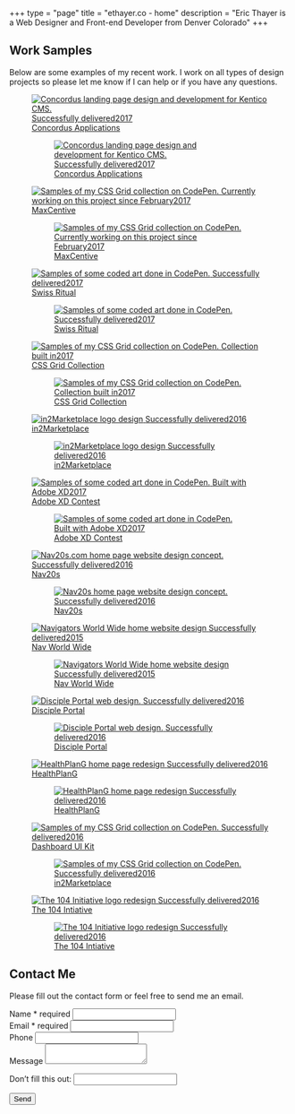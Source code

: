 +++
type = "page"
title = "ethayer.co - home"
description = "Eric Thayer is a Web Designer and Front-end Developer from Denver Colorado"
+++

<!-- Project Samples -->
<section class="pt-pb-2">
  <div class="container container-fluid">
    <!-- Section Title -->
    <div class="container align-center">
      <h2 id="work">Work Samples</h2>
      <p class="sub-header mb-1 mw-35em md-pr-pl-3">Below are some examples of my recent work. I work on all types of design projects so please let me know if I can help or if you have any questions.</p>
    </div>
    <!-- Work Examples -->
    <div class="flex-layout l-media-grid">
      <!-- Concordus -->
      <figure class="media-item">
        <a class="media-wrap img" href="#0">
            <img class="lazyload" data-src="images/content-img/16x9/img-16x9-Concordus-RWD-MD.jpg" data-srcset="images/content-img/16x9/img-16x9-Concordus-RWD-LG.jpg 2000w, images/content-img/16x9/img-16x9-Concordus-RWD-MD.jpg 1900w" alt="Concordus landing page design and development for Kentico CMS.">
            <time class="time-stamp" datetime="2017"><span class="sr-only">Successfully delivered</span>2017</time>
            <figcaption class="media-caption" aria-hidden="true">
              <span class="project-title">Concordus Applications</span>                  
            </figcaption>
          </a>
        <noscript>
          <figure class="media-item">
            <a href="#0">
              <img src="images/content-img/16x9/img-16x9-Concordus-RWD-MD.jpg" srcset="images/content-img/16x9/img-16x9-Concordus-RWD-LG.jpg 2000w, images/content-img/16x9/img-16x9-Concordus-RWD-MD.jpg 1900w" alt="Concordus landing page design and development for Kentico CMS.">
              <time class="time-stamp" datetime="2017"><span class="sr-only">Successfully delivered</span>2017</time>
              <figcaption class="media-caption" aria-hidden="true">
                <span class="project-title">Concordus Applications</span>                  
              </figcaption>
            </a>
          </figure>
        </noscript>
      </figure>
      <!-- MaxCentive -->
      <figure class="media-item media-light">
        <a class="media-wrap img" href="#0">
            <img class="lazyload" data-src="images/content-img/16x9/img-16x9-MaxCentive-2-MD.jpg" data-srcset="images/content-img/16x9/img-16x9-MaxCentive-2-LG.jpg 2000w, images/content-img/16x9/img-16x9-MaxCentive-2-MD.jpg 1900w" alt="Samples of my CSS Grid collection on CodePen.">
            <time class="time-stamp" datetime="2017"><span class="sr-only">Currently working on this project since February</span>2017</time>
            <figcaption class="media-caption" aria-hidden="true">
              <span class="project-title">MaxCentive</span>
            </figcaption>
          </a>
        <noscript>
          <figure class="media-item media-light"> 
            <a href="#0">
                <img src="images/content-img/16x9/img-16x9-MaxCentive-2-MD.jpg" srcset="images/content-img/16x9/img-16x9-MaxCentive-2-LG.jpg 2000w, images/content-img/16x9/img-16x9-MaxCentive-2-MD.jpg 1900w" alt="Samples of my CSS Grid collection on CodePen.">
                <time class="time-stamp" datetime="2017"><span class="sr-only">Currently working on this project since February</span>2017</time>
            <figcaption class="media-caption" aria-hidden="true">
              <span class="project-title">MaxCentive</span>
            </figcaption>
              </a>
          </figure>
        </noscript>
      </figure>
      <!-- Swiss Ritual -->
      <figure class="media-item">
        <a class="media-wrap img" href="//codepen.io/collection/DRGMBP/">
            <img class="lazyload" data-src="images/content-img/16x9/img-16x9-SR-Future-Islands-MD.jpg" data-srcset="images/content-img/16x9/img-16x9-SR-Future-Islands-LG.jpg 2000w, images/content-img/16x9/img-16x9-SR-Future-Islands-MD.jpg 1900w" alt="Samples of some coded art done in CodePen.">
            <time class="time-stamp" datetime="2017"><span class="sr-only">Successfully delivered</span>2017</time>
            <figcaption class="media-caption" aria-hidden="true">
              <span class="project-title">Swiss Ritual</span>                  
            </figcaption>
          </a>
        <noscript>
          <figure class="media-item">
            <a href="//codepen.io/collection/DRGMBP/">
              <img class="lazyload" src="images/content-img/16x9/img-16x9-SR-Future-Islands-MD.jpg" srcset="images/content-img/16x9/img-16x9-SR-Future-Islands-LG.jpg 2000w, images/content-img/16x9/img-16x9-SR-Future-Islands-MD.jpg 1900w" alt="Samples of some coded art done in CodePen.">
              <time class="time-stamp" datetime="2017"><span class="sr-only">Successfully delivered</span>2017</time>
              <figcaption class="media-caption" aria-hidden="true">
                <span class="project-title">Swiss Ritual</span>                  
              </figcaption>
            </a>
          </figure>
        </noscript>
      </figure>
      <!-- CSS Grid Samples -->
      <figure class="media-item">
        <a class="media-wrap img" href="//codepen.io/collection/XWovqe/">
            <img class="lazyload" data-src="images/content-img/16x9/img-16x9-CSS-Grid-samples-MD.jpg" data-srcset="images/content-img/16x9/img-16x9-CSS-Grid-samples-LG.jpg 2000w, images/content-img/16x9/img-16x9-CSS-Grid-samples-MD.jpg 1900w" alt="Samples of my CSS Grid collection on CodePen.">
            <time class="time-stamp" datetime="2017"><span class="sr-only">Collection built in</span>2017</time>
            <figcaption class="media-caption" aria-hidden="true">
              <span class="project-title">CSS Grid Collection</span>
            </figcaption>
          </a>
        <noscript>
          <figure class="media-item">
            <a href="//codepen.io/collection/XWovqe/">
                <img src="images/content-img/16x9/img-16x9-CSS-Grid-samples-MD.jpg" srcset="images/content-img/16x9/img-16x9-CSS-Grid-samples-LG.jpg 2000w, images/content-img/16x9/img-16x9-CSS-Grid-samples-MD.jpg 1900w" alt="Samples of my CSS Grid collection on CodePen.">
                <time class="time-stamp" datetime="2017"><span class="sr-only">Collection built in</span>2017</time>
                <figcaption class="media-caption" aria-hidden="true">
                  <span class="project-title">CSS Grid Collection</span>
                </figcaption>
              </a>
          </figure>
        </noscript>
      </figure>
      <!-- in2M Logo -->
      <figure class="media-item media-light">
        <a class="media-wrap img" href="#0">
            <img class="lazyload" data-src="images/content-img/16x9/img-16x9-in2M-logo-MD.jpg" data-srcset="images/content-img/16x9/img-16x9-in2M-logo-LG.jpg 2000w, images/content-img/16x9/img-16x9-in2M-logo-MD.jpg 1900w" alt="in2Marketplace logo design">
            <time class="time-stamp" datetime="2016"><span class="sr-only">Successfully delivered</span>2016</time>
            <figcaption class="media-caption" aria-hidden="true">
              <span class="project-title">in2Marketplace</span>
            </figcaption>
          </a>
        <noscript>
          <figure class="media-item media-light">
            <a href="#0">
                <img src="images/content-img/16x9/img-16x9-in2M-logo-MD.jpg" srcset="images/content-img/16x9/img-16x9-in2M-logo-LG.jpg 2000w, images/content-img/16x9/img-16x9-in2M-logo-MD.jpg 1900w" alt="in2Marketplace logo design">
                <time class="time-stamp" datetime="2016"><span class="sr-only">Successfully delivered</span>2016</time>
                <figcaption class="media-caption" aria-hidden="true">
                  <span class="project-title">in2Marketplace</span>
                </figcaption>
              </a>
          </figure>
        </noscript>
      </figure>
      <!-- Adobe XD Contest -->
      <figure class="media-item">
        <a class="media-wrap img" href="#0">
            <img class="lazyload" data-src="images/content-img/16x9/img-16x9-XD-profile-contest-MD.jpg" data-srcset="images/content-img/16x9/img-16x9-XD-profile-contest-LG.jpg 2000w, images/content-img/16x9/img-16x9-XD-profile-contest-MD.jpg 1900w" alt="Samples of some coded art done in CodePen.">
            <time class="time-stamp" datetime="2017"><span class="sr-only">Built with Adobe XD</span>2017</time>
            <figcaption class="media-caption" aria-hidden="true">
              <span class="project-title">Adobe XD Contest</span>
            </figcaption>
          </a>
        <noscript>
          <figure class="media-item">
            <a href="#0">
              <img src="images/content-img/16x9/img-16x9-XD-profile-contest-MD.jpg" srcset="images/content-img/16x9/img-16x9-XD-profile-contest-LG.jpg 2000w, images/content-img/16x9/img-16x9-XD-profile-contest-MD.jpg 1900w" alt="Samples of some coded art done in CodePen.">
              <time class="time-stamp" datetime="2017"><span class="sr-only">Built with Adobe XD</span>2017</time>
              <figcaption class="media-caption" aria-hidden="true">
                <span class="project-title">Adobe XD Contest</span>
              </figcaption>
            </a>
          </figure>
        </noscript>
      </figure>
      <!-- Nav20s -->
      <figure class="media-item">
        <a class="media-wrap img" href="#0">
            <img class="lazyload" data-src="images/content-img/16x9/img-16x9-Nav20s-MD.jpg" data-srcset="images/content-img/16x9/img-16x9-Nav20s-MD.jpg 2000w, images/content-img/16x9/img-16x9-Nav20s-SM.jpg 1900w" alt="Nav20s.com home page website design concept.">
            <time class="time-stamp" datetime="2016"><span class="sr-only">Successfully delivered</span>2016</time>
            <figcaption class="media-caption" aria-hidden="true">
              <span class="project-title">Nav20s</span>
            </figcaption>
          </a>
        <noscript>
          <figure class="media-item">
            <a href="#0">
              <img src="images/content-img/16x9/img-16x9-Nav20s-MD.jpg" srcset="images/content-img/16x9/img-16x9-Nav20s-MD.jpg 2000w, images/content-img/16x9/img-16x9-Nav20s-SM.jpg 1900w" alt="Nav20s home page website design concept.">
              <time class="time-stamp" datetime="2016"><span class="sr-only">Successfully delivered</span>2016</time>
              <figcaption class="media-caption" aria-hidden="true">
                <span class="project-title">Nav20s</span>
              </figcaption>
            </a>
          </figure>
        </noscript>
      </figure>          
      <!-- Nav World Wide -->
      <figure class="media-item">
        <a class="media-wrap img" href="#0">
            <img class="lazyload" data-src="images/content-img/16x9/img-16x9-NWW-MD.jpg" data-srcset="images/content-img/16x9/img-16x9-NWW-MD.jpg 2000w, images/content-img/16x9/img-16x9-NWW-SM.jpg 1900w" alt="Navigators World Wide home website design">
            <time class="time-stamp" datetime="2015"><span class="sr-only">Successfully delivered</span>2015</time>
            <figcaption class="media-caption" aria-hidden="true">
              <span class="project-title">Nav World Wide</span>
            </figcaption>
          </a>
        <noscript>
          <figure class="media-item">
            <a href="#0">
              <img src="images/content-img/16x9/img-16x9-NWW-MD.jpg" srcset="images/content-img/16x9/img-16x9-NWW-MD.jpg 2000w, images/content-img/16x9/img-16x9-NWW-SM.jpg 1900w" alt="Navigators World Wide home website design">
              <time class="time-stamp" datetime="2016"><span class="sr-only">Successfully delivered</span>2015</time>
              <figcaption class="media-caption" aria-hidden="true">
                <span class="project-title">Nav World Wide</span>
              </figcaption>
            </a>
          </figure>
        </noscript>
      </figure>
      <!-- DPI -->
      <figure class="media-item media-light">
        <a class="media-wrap img" href="#0">
            <img class="lazyload" data-src="images/content-img/16x9/img-16x9-DPI-home-MD.jpg" data-srcset="images/content-img/16x9/img-16x9-DPI-home-MD.jpg 2000w, images/content-img/16x9/img-16x9-DPI-home-SM.jpg 1900w" alt="Disciple Portal web design.">
            <time class="time-stamp" datetime="2016"><span class="sr-only">Successfully delivered</span>2016</time>
            <figcaption class="media-caption" aria-hidden="true">
              <span class="project-title">Disciple Portal</span>
            </figcaption>                
          </a>
        <noscript>
          <figure class="media-item media-light">
            <a href="#0">
              <img src="images/content-img/16x9/img-16x9-DPI-home-MD.jpg" srcset="images/content-img/16x9/img-16x9-DPI-home-MD.jpg 2000w, images/content-img/16x9/img-16x9-DPI-home-SM.jpg 1900w" alt="Disciple Portal web design.">
              <time class="time-stamp" datetime="2016"><span class="sr-only">Successfully delivered</span>2016</time>
              <figcaption class="media-caption" aria-hidden="true">
                <span class="project-title">Disciple Portal</span>
              </figcaption>
            </a>
          </figure>
        </noscript>
      </figure>          
      <!-- HPG -->
      <figure class="media-item">
        <a class="media-wrap img" href="#0">
            <img class="lazyload" data-src="images/content-img/16x9/img-16x9-HPG-MD.jpg" data-srcset="images/content-img/16x9/img-16x9-HPG-MD.jpg 2000w, images/content-img/16x9/img-16x9-HPG-SM.jpg 1900w" alt="HealthPlanG home page redesign">
          <time class="time-stamp" datetime="2016"><span class="sr-only">Successfully delivered</span>2016</time>
            <figcaption class="media-caption" aria-hidden="true">
              <span class="project-title">HealthPlanG</span>
            </figcaption>
          </a>
        <noscript>
          <figure class="media-item">
            <a href="#0">
                <img src="images/content-img/16x9/img-16x9-HPG-MD.jpg" srcset="images/content-img/16x9/img-16x9-HPG-MD.jpg 2000w, images/content-img/16x9/img-16x9-HPG-SM.jpg 1900w" alt="HealthPlanG home page redesign">
                <time class="time-stamp" datetime="2016"><span class="sr-only">Successfully delivered</span>2016</time>
                <figcaption class="media-caption" aria-hidden="true">
                  <span class="project-title">HealthPlanG</span>
                </figcaption>
              </a>
          </figure>
        </noscript>
      </figure>          
      <!-- Adobe XD Dashboard UI Kit -->
      <figure class="media-item">
        <a class="media-wrap img" href="#0">
            <img class="lazyload" data-src="images/content-img/16x9/img-16x9-XD-dashboard-MD.jpg" data-srcset="images/content-img/16x9/img-16x9-XD-dashboard-LG.jpg 2000w, images/content-img/16x9/img-16x9-XD-dashboard-MD.jpg 1900w" alt="Samples of my CSS Grid collection on CodePen.">
            <time class="time-stamp" datetime="2016"><span class="sr-only">Successfully delivered</span>2016</time>
            <figcaption class="media-caption" aria-hidden="true">
              <span class="project-title">Dashboard UI Kit</span>
            </figcaption>
          </a>
        <noscript>
          <figure class="media-item">
            <a href="#0">
                <img src="images/content-img/16x9/img-16x9-XD-dashboard-MD.jpg" srcset="images/content-img/16x9/img-16x9-XD-dashboard-LG.jpg 2000w, images/content-img/16x9/img-16x9-XD-dashboard-MD.jpg 1900w" alt="Samples of my CSS Grid collection on CodePen.">
                <time class="time-stamp" datetime="2016"><span class="sr-only">Successfully delivered</span>2016</time>
                <figcaption class="media-caption" aria-hidden="true">
                  <span class="project-title">in2Marketplace</span>
                </figcaption>
              </a>
          </figure>
        </noscript>
      </figure>
      <!-- The 104 Initiative logo -->
      <figure class="media-item">
        <a class="media-wrap img" href="#0">
            <img class="lazyload" data-src="images/content-img/16x9/img-16x9-104v2-logo-MD.jpg" data-srcset="images/content-img/16x9/img-16x9-104v2-logo-MD.jpg 2000w, images/content-img/16x9/img-16x9-104v2-logo-SM.jpg 1900w" alt="The 104 Initiative logo redesign">
            <time class="time-stamp" datetime="2016"><span class="sr-only">Successfully delivered</span>2016</time>
            <figcaption class="media-caption" aria-hidden="true">
              <span class="project-title">The 104 Intiative</span>
            </figcaption>
          </a>
        <noscript>
          <figure class="media-item">
            <a href="#0">
                <img src="images/content-img/16x9/img-16x9-104v2-logo-MD.jpg" srcset="images/content-img/16x9/img-16x9-104v2-logo-MD.jpg 2000w, images/content-img/16x9/img-16x9-104v2-logo-SM.jpg 1900w" alt="The 104 Initiative logo redesign">
                <time class="time-stamp" datetime="2016"><span class="sr-only">Successfully delivered</span>2016</time>
                <figcaption class="media-caption" aria-hidden="true">
                  <span class="project-title">The 104 Intiative</span>
                </figcaption>
              </a>
          </figure>
        </noscript>
      </figure>
    </div>
    <!--<a class="cta-link" href="portfolio/">View Portfolio</a>-->
  </div>
</section>

<!-- Contact -->
<section class="pt-pb-2">
  <div class="container align-center">
    <h2 id="contact">Contact Me</h2>
    <p class="sub-header mb-3 mw-35em md-pr-pl-2">Please fill out the contact form or feel free to send me an email.</p>
  </div>
  <div class="container container-fluid">
    <!-- Contact Form -->
    <form class="contact-form" name="contact" netlify-honeypot="bot-field" action="../thank-you/" netlify>
      <!-- Form Build -->
      <div class="form-wrap flex flex-wrap">
        <!-- Form Group (left) -->
        <div class="form-group form-group-left flex flex-wrap">
          <!-- Name -->
          <div class="input-row">
            <label class="flex" for="Name">Name <span class="req-mark ml-a text-sm-r"><span aria-hidden="true">*</span> required</span></label>
            <input id="Name" name="Name" type="text" class="required" title="This is a required field" required>
          </div>
          <!-- Email Address -->
          <div class="input-row">
            <label class="flex" for="Email">Email <span class="req-mark ml-a text-sm-r"><span aria-hidden="true">*</span> required</span></label>
            <input id="Email" name="Email" type="email" class="required" title="This is a required field" required>
          </div>
          <!-- Phone Number -->
          <div class="input-row">
            <label for="Phone">Phone</label>
            <input id="Phone" name="Phone" type="tel" title="your best contact phone number">
          </div>
        </div>
        <!-- Form Group (right) -->
        <div class="form-group form-group-right flex flex-wrap">
          <!-- Message Detail -->
          <div class="input-row">
            <label for="Message">Message</label>
            <textarea id="Message" name="Message" title="leave me a message if you want"></textarea>
          </div>
        </div>
        <p class="sr-only hidden">
          <label>Don’t fill this out: <input name="bot-field"></label>
        </p>
        <!-- Submit -->
        <div class="submit-input pt-sm md-pt-1">
          <button class="submit-button text-sm" type="submit" tabindex="0"><span>Send</span></button>
        </div>
      </div>
    </form>
  </div>
</section>